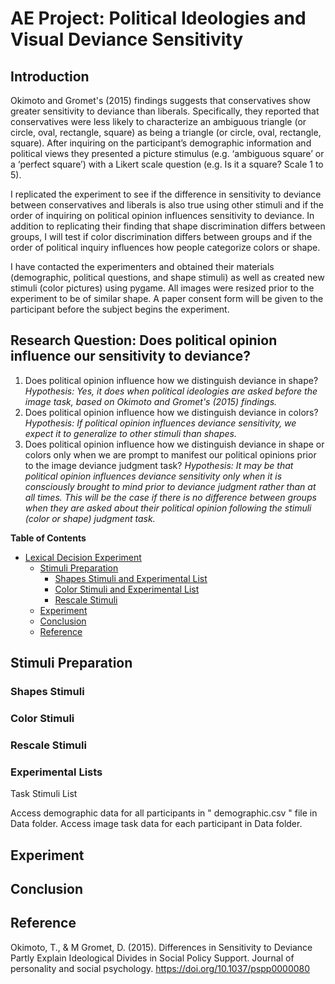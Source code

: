 AE Project: Political Ideologies and Visual Deviance Sensitivity
============================================================================================
## Introduction 

Okimoto and Gromet's (2015) findings suggests that conservatives show greater sensitivity to deviance than liberals. Specifically, they reported that conservatives were less likely to characterize an ambiguous triangle (or circle, oval, rectangle, square) as being a triangle (or circle, oval, rectangle, square). After inquiring on the participant’s demographic information and political views they presented a picture stimulus (e.g. ‘ambiguous square’ or a ‘perfect square’) with a Likert scale question (e.g. Is it a square? Scale 1 to 5). 

I replicated the experiment to see if the difference in sensitivity to deviance between conservatives and liberals is also true using other stimuli and if the order of inquiring on political opinion influences sensitivity to deviance. In addition to replicating their finding that shape discrimination differs between groups, I will test if color discrimination differs between groups and if the order of political inquiry influences how people categorize colors or shape. 

I have contacted the experimenters and obtained their materials (demographic, political questions, and shape stimuli) as well as created new stimuli (color pictures) using pygame.  All images were resized prior to the experiment to be of similar shape. A paper consent form will be given to the participant before the subject begins the experiment. 

## Research Question: Does political opinion influence our sensitivity to deviance? ##
1.	Does political opinion influence how we distinguish deviance in shape? 
*Hypothesis: Yes, it does when political ideologies are asked before the image task, based on Okimoto and Gromet's (2015) findings.*
2.	Does political opinion influence how we distinguish deviance in colors?
*Hypothesis: If political opinion influences deviance sensitivity, we expect it to generalize to other stimuli than shapes.*
3.	Does political opinion influence how we distinguish deviance in shape or colors only when we are prompt to manifest our political opinions prior to the image deviance judgment task?
*Hypothesis: It may be that political opinion influences deviance sensitivity only when it is consciously brought to mind prior to deviance judgment rather than at all times. This will be the case if there is no difference between groups when they are asked about their political opinion following the stimuli (color or shape) judgment task.*

<!-- markdown-toc start - Don't edit this section. Run M-x markdown-toc-refresh-toc -->
**Table of Contents**

- [Lexical Decision Experiment](#lexical-decision-experiment)
    - [Stimuli Preparation](#Stimuli-Preparation)
        - [Shapes Stimuli and Experimental List](#Shapes-Stimuli)
        - [Color Stimuli and Experimental List](#Color-Stimuli)
        - [Rescale Stimuli](#Color-Stimuli)
    - [Experiment](#Experiment)
    - [Conclusion](#conclusion)
    - [Reference](#reference)

<!-- markdown-toc end -->

## Stimuli Preparation ##

### Shapes Stimuli 

### Color Stimuli 

### Rescale Stimuli 

### Experimental Lists 
Task Stimuli List 

Access demographic data for all participants in " demographic.csv " file in Data folder. Access image task data for each participant in Data folder. 

## Experiment

## Conclusion

## Reference
Okimoto, T., & M Gromet, D. (2015). Differences in Sensitivity to Deviance Partly Explain Ideological Divides in Social Policy Support. Journal of personality and social psychology. https://doi.org/10.1037/pspp0000080
